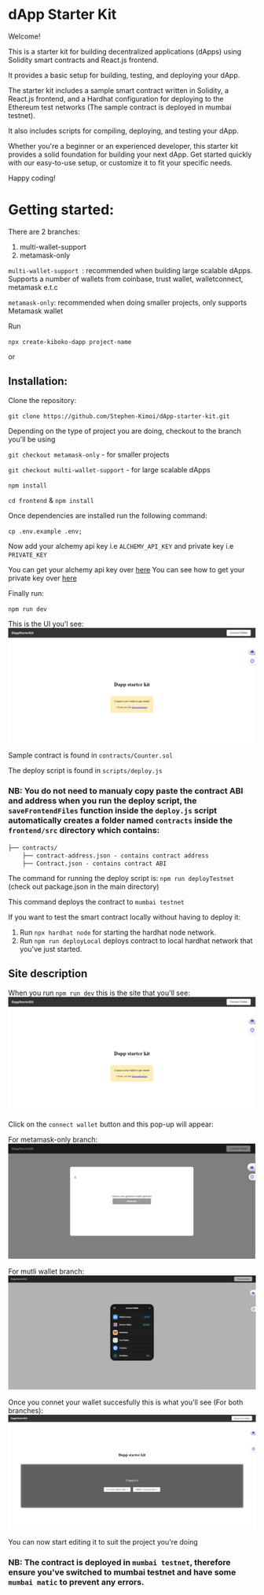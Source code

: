 # dApp Starter Kit

Welcome! 

This is a starter kit for building decentralized applications (dApps) using Solidity smart contracts and React.js frontend. 

It provides a basic setup for building, testing, and deploying your dApp.

The starter kit includes a sample smart contract written in Solidity, a React.js frontend, and a Hardhat configuration for deploying to the Ethereum test networks (The sample contract is deployed in mumbai testnet). 

It also includes scripts for compiling, deploying, and testing your dApp.

Whether you're a beginner or an experienced developer, this starter kit provides a solid foundation for building your next dApp. Get started quickly with our easy-to-use setup, or customize it to fit your specific needs.

Happy coding!

# Getting started: 
There are 2 branches:
1. multi-wallet-support 
2. metamask-only 

`multi-wallet-support `: recommended when building large scalable dApps. Supports a number of wallets from coinbase, trust wallet, walletconnect, metamask e.t.c

`metamask-only`: recommended when doing smaller projects, only supports Metamask wallet

Run 

`npx create-kiboko-dapp project-name`  

or 

## Installation: 

Clone the repository:

`git clone https://github.com/Stephen-Kimoi/dApp-starter-kit.git` 

Depending on the type of project you are doing, checkout to the branch you'll be using

`git checkout metamask-only`  - for smaller projects 

`git checkout multi-wallet-support` - for large scalable dApps 

`npm install` 

`cd frontend` & `npm install` 

Once dependencies are installed run the following command:

`cp .env.example .env; `

Now add your alchemy api key i.e `ALCHEMY_API_KEY` and private key i.e `PRIVATE_KEY`

You can get your alchemy api key over [here](https://www.alchemyapi.io/) 
You can see how to get your private key over [here](https://support.metamask.io/hc/en-us/articles/360015289632-How-to-export-an-account-s-private-key)

Finally run: 

`npm run dev`  

This is the UI you'l see: 
![UI](./Images/UI.png)

<!-- Link to demo: 
https://www.loom.com/share/512ac2e1e464495b903f8c49573f2ce9 -->

Sample contract is found in `contracts/Counter.sol`

The deploy script is found in `scripts/deploy.js` 

### NB: You do not need to manualy copy paste the contract ABI and address when you run the deploy script, the `saveFrontendFiles` function inside the `deploy.js` script automatically creates a folder named `contracts` inside the `frontend/src` directory which contains: 
```
├── contracts/ 
    ├── contract-address.json - contains contract address 
    ├── Contract.json - contains contract ABI
``` 

The command for running the deploy script is: 
`npm run deployTestnet` (check out package.json in the main directory)

This command deploys the contract to `mumbai testnet` 

If you want to test the smart contract locally without having to deploy it: 
1. Run `npx hardhat node` for starting the hardhat node network. 
2. Run `npm run deployLocal` deploys contract to local hardhat network that you've just started. 

## Site description 

When you run `npm run dev` this is the site that you'll see: 
![UI](./Images/UI.png)

Click on the `connect wallet` button and this pop-up will appear: 

For metamask-only branch: 
![Pop Up UI](./Images/MetamaskOnlyPopUp.png)

For mutli wallet branch: 
![Pop Up UI](./Images/MultiWalletSupport.png)


Once you connet your wallet succesfully this is what you'll see (For both branches): 
![Landing site](./Images/LandingSite.png)

You can now start editing it to suit the project you're doing

### NB: The contract is deployed in `mumbai testnet`, therefore ensure you've switched to mumbai testnet and have some `mumbai matic` to prevent any errors. 

<!-- ## Functions description:

### Wallet Connection: 
We are using `Ether js` to connect to our wallets. 

Function for connecting wallet can be found in the `frontend/src/ConnectWallet/ConnectWallet.js` directory


``` 
├── frontend/ 
│    ... 
│    └── src/ 
│    ... 
│       ├── ConnectWallet/ 
│           ├── ConnectWallet.js 
``` 

The wallet provider that has been configured in the project is `Metamask`

### Navbar.jsx 
The file can be located in the `frontend/src/components/Navbar/Navbar.jsx` 

File path: 
``` 
├── frontend/ 
│    ... 
│    └── src/ 
│    ... 
│       ├── components/ 
│           ...
│           ├── Navbar
|               ├── Navbar.jsx
``` 
When you click the `connectWallet` button, a modal pop-up containing button for connecting to Metamask

Once you've connected your wallet, 2 buttons appear: 
1. Disconnect - for disconnecting the wallet 
2. Sliced address - contains address of the connected wallet

### ConnectWalletModal.jsx 
This is where the wallet connection takes place. 

The main function for connecting the wallet can be found within the `handleMetamaskSignUp` function.  

The `renderConnectors` function on line 47 displays the Metamask wallet connector button.  

Once the wallet is connected, the `Header` component appears. 

### Header.jsx 
This is where we call and perform actions to the deployed smart contract. 

We first import the `contractInstance` from the `frontend/src/ContractInstance/ContractInstance` directory. 

```
import contractInstance from '../../ContractInstance/ContractInstance';
```

We are performing the contract write operation normally using ethers js

We call the `set` function from the `simpleStorgae` contract instance gotten from the `contractInstance` import.  -->


















